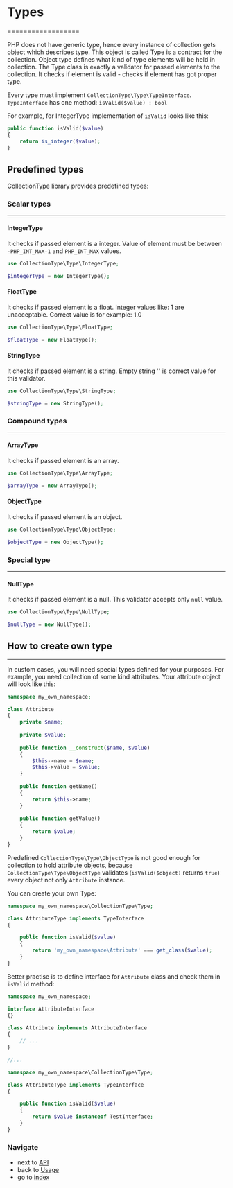 # Types
==================

PHP does not have generic type, hence every instance of collection gets object which describes type. 
This object is called Type is a contract for the collection. Object type defines what kind of type elements will be held in collection.
The Type class is exactly a validator for passed elements to the collection. It checks if element is valid - checks if element has got proper type.

Every type must implement `CollectionType\Type\TypeInterface`. `TypeInterface` has one method: `isValid($value) : bool`

For example, for IntegerType implementation of `isValid` looks like this:

```php
public function isValid($value)
{
    return is_integer($value);
}
```

## Predefined types

CollectionType library provides predefined types:

### Scalar types
---------------

#### IntegerType

It checks if passed element is a integer. Value of element must be between `-PHP_INT_MAX-1` and `PHP_INT_MAX` values.
 
```php
use CollectionType\Type\IntegerType;

$integerType = new IntegerType();
```

#### FloatType

It checks if passed element is a float. Integer values like: 1 are unacceptable. Correct value is for example: 1.0
 
```php
use CollectionType\Type\FloatType;

$floatType = new FloatType();
```

#### StringType

It checks if passed element is a string. Empty string '' is correct value for this validator.
 
```php
use CollectionType\Type\StringType;

$stringType = new StringType();
```

### Compound types
-----------------

#### ArrayType

It checks if passed element is an array.
 
```php
use CollectionType\Type\ArrayType;

$arrayType = new ArrayType();
```

#### ObjectType

It checks if passed element is an object.
 
```php
use CollectionType\Type\ObjectType;

$objectType = new ObjectType();
```

### Special type
---------------

#### NullType

It checks if passed element is a null. This validator accepts only `null` value.
 
```php
use CollectionType\Type\NullType;

$nullType = new NullType();
```

## How to create own type
-------------------------

In custom cases, you will need special types defined for your purposes. For example, you need collection of some kind attributes.
Your attribute object will look like this:

```php
namespace my_own_namespace;

class Attribute
{
    private $name;
    
    private $value;
    
    public function __construct($name, $value) 
    {
        $this->name = $name;
        $this->value = $value;
    }
    
    public function getName()
    {
        return $this->name;
    }
    
    public function getValue()
    {
        return $value;
    }
}
```

Predefined `CollectionType\Type\ObjectType` is not good enough for collection to hold attribute objects, because
`CollectionType\Type\ObjectType` validates (`isValid($object)` returns `true`) every object not only `Attribute` instance.
 
You can create your own Type:

```php
namespace my_own_namespace\CollectionType\Type;

class AttributeType implements TypeInterface
{

    public function isValid($value)
    {
        return 'my_own_namespace\Attribute' === get_class($value);
    }
}
```

Better practise is to define interface for `Attribute` class and check them in `isValid` method:

```php
namespace my_own_namespace;

interface AttributeInterface
{}

class Attribute implements AttributeInterface
{
    // ...
}

//...

namespace my_own_namespace\CollectionType\Type;

class AttributeType implements TypeInterface
{

    public function isValid($value)
    {
        return $value instanceof TestInterface;
    }
}
```

### Navigate

* next to [API](/docs/5.API.md)
* back to [Usage](/docs/3.Usage.md)
* go to [index](/docs/README.md)


